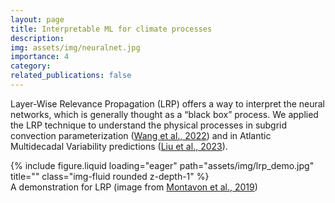 ```yaml
---
layout: page
title: Interpretable ML for climate processes
description: 
img: assets/img/neuralnet.jpg
importance: 4
category: 
related_publications: false
---
```


Layer-Wise Relevance Propagation (LRP) offers a way to interpret the neural networks, which is generally thought as a “black box” process. We applied the LRP technique to understand the physical processes in subgrid convection parameterization (<a href="https://doi.org/10.1029/2022MS002984" target="_blank">Wang et al., 2022</a>) and in Atlantic Multidecadal Variability predictions (<a href="https://doi.org/10.1029/2023GL106278" target="_blank">Liu et al., 2023</a>).

<div class="row">
    <div class="col-sm mt-3 mt-md-0">
        {% include figure.liquid loading="eager" path="assets/img/lrp_demo.jpg" title="" class="img-fluid rounded z-depth-1" %}
    </div>
</div>
<div class="caption">
    A demonstration for LRP (image from <a href="https://link.springer.com/chapter/10.1007/978-3-030-28954-6_10" target="_blank">Montavon et al., 2019</a>)
</div>

